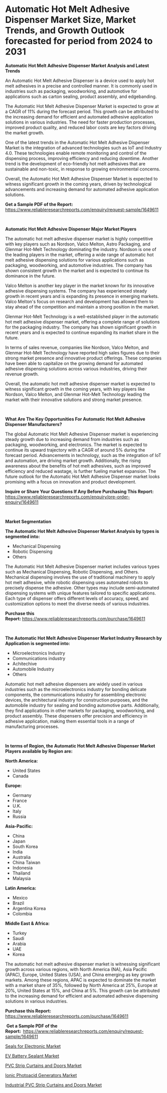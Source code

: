 <p><h1>Automatic Hot Melt Adhesive Dispenser Market Size, Market Trends, and Growth Outlook forecasted for period from 2024 to 2031</h1></p><p><strong>Automatic Hot Melt Adhesive Dispenser Market Analysis and Latest Trends</strong></p>
<p><p>An Automatic Hot Melt Adhesive Dispenser is a device used to apply hot melt adhesives in a precise and controlled manner. It is commonly used in industries such as packaging, woodworking, and automotive for applications such as carton sealing, product assembly, and edgebanding.</p><p>The Automatic Hot Melt Adhesive Dispenser Market is expected to grow at a CAGR of 11% during the forecast period. This growth can be attributed to the increasing demand for efficient and automated adhesive application solutions in various industries. The need for faster production processes, improved product quality, and reduced labor costs are key factors driving the market growth.</p><p>One of the latest trends in the Automatic Hot Melt Adhesive Dispenser Market is the integration of advanced technologies such as IoT and Industry 4.0. These technologies enable remote monitoring and control of the dispensing process, improving efficiency and reducing downtime. Another trend is the development of eco-friendly hot melt adhesives that are sustainable and non-toxic, in response to growing environmental concerns.</p><p>Overall, the Automatic Hot Melt Adhesive Dispenser Market is expected to witness significant growth in the coming years, driven by technological advancements and increasing demand for automated adhesive application solutions.</p></p>
<p><strong>Get a Sample PDF of the Report:&nbsp;</strong> <a href="https://www.reliableresearchreports.com/enquiry/request-sample/1649611">https://www.reliableresearchreports.com/enquiry/request-sample/1649611</a></p>
<p>&nbsp;</p>
<p><strong>Automatic Hot Melt Adhesive Dispenser Major Market Players</strong></p>
<p><p>The automatic hot melt adhesive dispenser market is highly competitive with key players such as Nordson, Valco Melton, Astro Packaging, and Glenmar Hot-Melt Technology dominating the industry. Nordson is one of the leading players in the market, offering a wide range of automatic hot melt adhesive dispensing solutions for various applications such as packaging, woodworking, and automotive industries. The company has shown consistent growth in the market and is expected to continue its dominance in the future.</p><p>Valco Melton is another key player in the market known for its innovative adhesive dispensing systems. The company has experienced steady growth in recent years and is expanding its presence in emerging markets. Valco Melton's focus on research and development has allowed them to stay ahead of the competition and maintain a strong position in the market.</p><p>Glenmar Hot-Melt Technology is a well-established player in the automatic hot melt adhesive dispenser market, offering a complete range of solutions for the packaging industry. The company has shown significant growth in recent years and is expected to continue expanding its market share in the future.</p><p>In terms of sales revenue, companies like Nordson, Valco Melton, and Glenmar Hot-Melt Technology have reported high sales figures due to their strong market presence and innovative product offerings. These companies have been able to capitalize on the growing demand for automated adhesive dispensing solutions across various industries, driving their revenue growth.</p><p>Overall, the automatic hot melt adhesive dispenser market is expected to witness significant growth in the coming years, with key players like Nordson, Valco Melton, and Glenmar Hot-Melt Technology leading the market with their innovative solutions and strong market presence.</p></p>
<p>&nbsp;</p>
<p><strong>What Are The Key Opportunities For Automatic Hot Melt Adhesive Dispenser Manufacturers?</strong></p>
<p><p>The global Automatic Hot Melt Adhesive Dispenser market is experiencing steady growth due to increasing demand from industries such as packaging, woodworking, and electronics. The market is expected to continue its upward trajectory with a CAGR of around 5% during the forecast period. Advancements in technology, such as the integration of IoT and automation, are driving market growth. Additionally, the rising awareness about the benefits of hot melt adhesives, such as improved efficiency and reduced wastage, is further fueling market expansion. The future outlook for the Automatic Hot Melt Adhesive Dispenser market looks promising with a focus on innovation and product development.</p></p>
<p><strong>Inquire or Share Your Questions If Any Before Purchasing This Report:</strong> <a href="https://www.reliableresearchreports.com/enquiry/pre-order-enquiry/1649611">https://www.reliableresearchreports.com/enquiry/pre-order-enquiry/1649611</a></p>
<p>&nbsp;</p>
<p><strong>Market Segmentation</strong></p>
<p><strong>The Automatic Hot Melt Adhesive Dispenser Market Analysis by types is segmented into:</strong></p>
<p><ul><li>Mechanical Dispensing</li><li>Robotic Dispensing</li><li>Others</li></ul></p>
<p><p>The Automatic Hot Melt Adhesive Dispenser market includes various types such as Mechanical Dispensing, Robotic Dispensing, and Others. Mechanical dispensing involves the use of traditional machinery to apply hot melt adhesive, while robotic dispensing uses automated robots to precisely dispense the adhesive. Other types may include semi-automated dispensing systems with unique features tailored to specific applications. Each type of dispenser offers different levels of accuracy, speed, and customization options to meet the diverse needs of various industries.</p></p>
<p><strong>Purchase this Report:&nbsp;</strong><a href="https://www.reliableresearchreports.com/purchase/1649611">https://www.reliableresearchreports.com/purchase/1649611</a></p>
<p>&nbsp;</p>
<p><strong>The Automatic Hot Melt Adhesive Dispenser Market Industry Research by Application is segmented into:</strong></p>
<p><ul><li>Microelectronics Industry</li><li>Communications industry</li><li>Achitechive</li><li>Automobile Industry</li><li>Others</li></ul></p>
<p><p>Automatic hot melt adhesive dispensers are widely used in various industries such as the microelectronics industry for bonding delicate components, the communications industry for assembling electronic devices, the architectural industry for construction purposes, and the automobile industry for sealing and bonding automotive parts. Additionally, they find applications in other markets for packaging, woodworking, and product assembly. These dispensers offer precision and efficiency in adhesive application, making them essential tools in a range of manufacturing processes.</p></p>
<p>&nbsp;</p>
<p><strong>In terms of Region, the Automatic Hot Melt Adhesive Dispenser Market Players available by Region are:</strong></p>
<p>
    <p> <strong> North America: </strong>
        <ul>
            <li>United States</li>
            <li>Canada</li>
        </ul>
        </p> 
    <p> <strong> Europe: </strong>
        <ul>
            <li>Germany</li>
            <li>France</li>
            <li>U.K.</li>
            <li>Italy</li>
            <li>Russia</li>
        </ul>
        </p> 
    <p> <strong> Asia-Pacific: </strong>
        <ul>
            <li>China</li>
            <li>Japan</li>
            <li>South Korea</li>
            <li>India</li>
            <li>Australia</li>
            <li>China Taiwan</li>
            <li>Indonesia</li>
            <li>Thailand</li>
            <li>Malaysia</li>
        </ul>
        </p> 
    <p> <strong> Latin America: </strong>
        <ul>
            <li>Mexico</li>
            <li>Brazil</li>
            <li>Argentina Korea</li>
            <li>Colombia</li>
        </ul>
        </p> 
    <p> <strong> Middle East & Africa: </strong>
        <ul>
            <li>Turkey</li>
            <li>Saudi</li>
            <li>Arabia</li>
            <li>UAE</li>
            <li>Korea</li>
        </ul>
    </p>
    </p>
<p><p>The automatic hot melt adhesive dispenser market is witnessing significant growth across various regions, with North America (NA), Asia Pacific (APAC), Europe, United States (USA), and China emerging as key growth markets. Among these regions, APAC is expected to dominate the market with a market share of 35%, followed by North America at 25%, Europe at 20%, United States at 15%, and China at 5%. This growth can be attributed to the increasing demand for efficient and automated adhesive dispensing solutions in various industries.</p></p>
<p><strong>Purchase this Report: </strong><a href="https://www.reliableresearchreports.com/purchase/1649611">https://www.reliableresearchreports.com/purchase/1649611</a></p>
<p>&nbsp;<strong>Get a Sample PDF of the Report:&nbsp;&nbsp;</strong><a href="https://www.reliableresearchreports.com/enquiry/request-sample/1649611">https://www.reliableresearchreports.com/enquiry/request-sample/1649611</a></p>
<p><strong></strong></p>
<p><p><a href="https://medium.com/@oralhayes/seals-for-electronic-market-size-cagr-trends-2024-2030-0ac5ec497d16">Seals for Electronic Market</a></p><p><a href="https://medium.com/@oralhayes/ev-battery-sealant-nbsp-market-focuses-on-market-share-size-and-projected-forecast-till-2031-acbb0603ecfd">EV Battery Sealant Market</a></p><p><a href="https://medium.com/@oralhayes/pvc-strip-curtains-and-doors-market-research-report-its-history-and-forecast-2024-to-2031-14fd896dd7b9">PVC Strip Curtains and Doors Market</a></p><p><a href="https://medium.com/@oralhayes/ionic-photoacid-generators-market-size-and-market-trends-complete-industry-overview-2024-to-2031-012717d0e546">Ionic Photoacid Generators Market</a></p><p><a href="https://medium.com/@oralhayes/industrial-pvc-strip-curtains-and-doors-market-size-and-market-trends-complete-industry-overview-75772bc54782">Industrial PVC Strip Curtains and Doors Market</a></p></p>